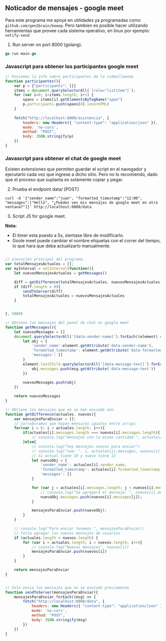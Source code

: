 ## Noticador de mensajes - google meet 
Para este programa me apoye en utilidades ya programadas como ```github.com/gen2brain/beeep```. Pero tambien es posible hacer utilizando herramientas que provee cada sistema operativo, en linux por ejemplo: ````notify-send````

 
1. Run server on port 8000 (golang). 
```go 
go run main.go  
```

### Javascript para obtener los participantes google meet
```js
// Enviamos la info sobre participantes de la videollamada
function participantes(){
    var p = {"participants": []}
    items = document.querySelectorAll(`[role="listitem"]`);
    for (var i=0; i<items.length; i++) {
        spans =	items[i].getElementsByTagName("span")
        p.participants.push(spans[0].innerHTML)
    }
    
    fetch("http://localhost:8000/asistencia", {
        headers: new Headers({ "content-type": "application/json" }),
        mode: 'no-cors',
        method: "POST",
        body: JSON.stringify(p)   
    })
}

```

### Javascript para obtener el chat de google meet
Existen extensiones que permiten guardar el script en el navegador y ejecutarlo cada vez que ingrese a dicho sitio. Pero no lo recomiendo, dado que el proceso que suplanta es solamente copiar y pegar. 

2. Prueba el endpoint data/ [POST]

```curl
curl -d '{"sender_name":"juan", "formatted_timestamp":"12:00", "messages":["Hello", "¿Puedes ves mis mensajes de google meet en otra ventana?"]}' http://localhost:8000/data
```

3. Script JS for google meet.

<b>Nota:</b>
* El timer esta puesto a 5s, sientase libre de modificarlo.
* Goole meet puede cambiar el nombre etiquetas con el correr del tiempo, lo que hara que deba actualizarlo manualmente.


```js

// ejecución principal del programa.
var totalMensajesActuales = [];
var myInterval = setInterval(function(){
    let nuevosMensajesActuales = getMessages()

    diff = getDifference(totalMensajesActuales, nuevosMensajesActuales)
    if (diff.length > 0){
        sendToServer(diff)
        totalMensajesActuales = nuevosMensajesActuales 
    }


}, 5000)

// Obtiene los mensajes del panel de chat en google meet
function getMessages(){
    let nuevosMessages = []
    document.querySelectorAll('[data-sender-name]').forEach((element) => {
        let obj = {
            'sender_name':element.getAttribute('data-sender-name'),
            'formatted_timestamp': element.getAttribute('data-formatted-timestamp'),
            'messages': []
        }
        element.lastChild.querySelectorAll('[data-message-text]').forEach((msg) => {
            obj.messages.push(msg.getAttribute('data-message-text'))    
        })
        
        nuevosMessages.push(obj)
    })

    return nuevosMessages
}

// Obtiene los mensajes que no se han enviado aún
function getDifference(actuales, nuevos){
    var mensajesParaEnviar = [];
    // Corroboramos que hayan mensajes iguales entre arrays
    for(var i = 0; i < actuales.length; i++){
        if(actuales[i].messages.length === nuevos[i].messages.length){
            // console.log("mensajes con la misma cantidad ", actuales[i].messages.length, nuevos[i].messages.length);
        }else{
            // console.log("hay mensajes nuevos para enviar")
            // console.log("num: ", i, actuales[i].messages, nuevos[i].messages)
            // Si actual tiene 10 y nuevo tiene 12
            let nuevoObj = {
                'sender_name': actuales[i].sender_name,
                'formatted_timestamp': actuales[i].formatted_timestamp,
                'messages': []
            }

            for (var j = actuales[i].messages.length; j < nuevos[i].messages.length; j++){
                // console.log("Se agregará el mensaje: ", nuevos[i].messages[j])
                nuevoObj.messages.push(nuevos[i].messages[j]);
            }

            mensajesParaEnviar.push(nuevoObj);
        }
    }

    // console.log("Para enviar tenemos ", mensajesParaEnviar);
    // falta agregar los nuevos mensajes de usuarios
    if (actuales.length < nuevos.length) {
        for (var i = actuales.length; i < nuevos.length; i++){
            // console.log("Nuevos mensajes", nuevos[i])
            mensajesParaEnviar.push(nuevos[i])
        }
    }

    return mensajesParaEnviar
}


// Solo envia los mensajes que no se enviado previamente
function sendToServer(mensajesParaEnviar){
    mensajesParaEnviar.forEach((msg) => {
        fetch("http://localhost:8000/data", {
            headers: new Headers({ "content-type": "application/json" }),
            mode: 'no-cors',
            method: "POST",
            body: JSON.stringify(msg)   
        })
    })
}
```